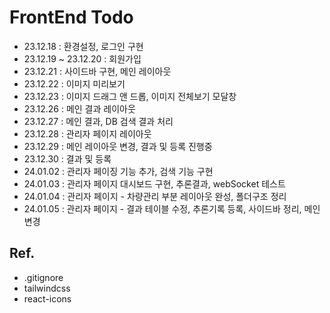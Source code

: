 # FrontEnd Todo

- 23.12.18 : 환경설정, 로그인 구현 
- 23.12.19 ~ 23.12.20 : 회원가입
- 23.12.21 : 사이드바 구현, 메인 레이아웃
- 23.12.22 : 이미지 미리보기
- 23.12.23 : 이미지 드래그 앤 드롭, 이미지 전체보기 모달창
- 23.12.26 : 메인 결과 레이아웃
- 23.12.27 : 메인 결과, DB 검색 결과 처리
- 23.12.28 : 관리자 페이지 레이아웃
- 23.12.29 : 메인 레이아웃 변경, 결과 및 등록 진행중
- 23.12.30 : 결과 및 등록
- 24.01.02 : 관리자 페이징 기능 추가, 검색 기능 구현
- 24.01.03 : 관리자 페이지 대시보드 구현, 추론결과, webSocket 테스트
- 24.01.04 : 관리자 페이지 - 차량관리 부분 레이아웃 완성, 폴더구조 정리
- 24.01.05 : 관리자 페이지 - 결과 테이블 수정, 추론기록 등록, 사이드바 정리, 메인 변경

## Ref.
- .gitignore
- tailwindcss
- react-icons